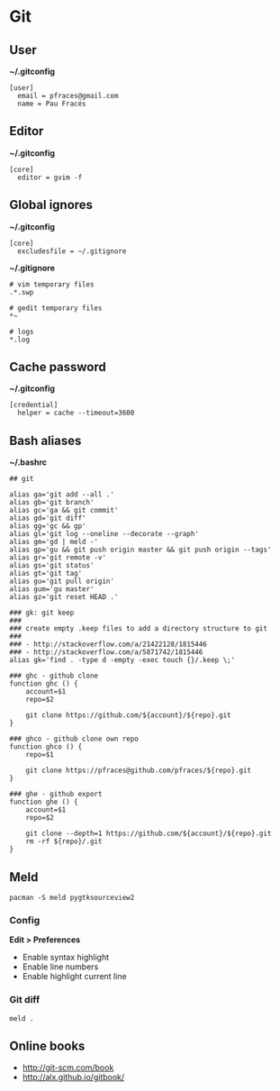 Git
===

User
----

**~/.gitconfig**

    [user]
      email = pfraces@gmail.com
      name = Pau Fracés

Editor
------

**~/.gitconfig**

    [core]
      editor = gvim -f

Global ignores
--------------

**~/.gitconfig**

    [core]
      excludesfile = ~/.gitignore

**~/.gitignore**

    # vim temporary files
    .*.swp
    
    # gedit temporary files
    *~
    
    # logs
    *.log

Cache password
--------------

**~/.gitconfig**

    [credential]
      helper = cache --timeout=3600

Bash aliases
------------

**~/.bashrc**

```
## git

alias ga='git add --all .'
alias gb='git branch'
alias gc='ga && git commit'
alias gd='git diff'
alias gg='gc && gp'
alias gl='git log --oneline --decorate --graph'
alias gm='gd | meld -'
alias gp='gu && git push origin master && git push origin --tags'
alias gr='git remote -v'
alias gs='git status'
alias gt='git tag'
alias gu='git pull origin'
alias gum='gu master'
alias gz='git reset HEAD .'

### gk: git keep
###
### create empty .keep files to add a directory structure to git
###
### - http://stackoverflow.com/a/21422128/1815446
### - http://stackoverflow.com/a/5871742/1815446
alias gk='find . -type d -empty -exec touch {}/.keep \;'

### ghc - github clone
function ghc () {
    account=$1
    repo=$2

    git clone https://github.com/${account}/${repo}.git
}

### ghco - github clone own repo
function ghco () {
    repo=$1

    git clone https://pfraces@github.com/pfraces/${repo}.git
}

### ghe - github export
function ghe () {
    account=$1
    repo=$2

    git clone --depth=1 https://github.com/${account}/${repo}.git
    rm -rf ${repo}/.git
}
```

Meld
----

    pacman -S meld pygtksourceview2

### Config

**Edit > Preferences**

*   Enable syntax highlight
*   Enable line numbers
*   Enable highlight current line

### Git diff

    meld .

Online books
------------

*   http://git-scm.com/book
*   http://alx.github.io/gitbook/

